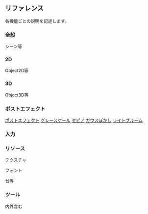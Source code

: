 ﻿## リファレンス

各機能ごとの説明を記述します。

### 全般

シーン等

### 2D

Object2D等

### 3D

Object3D等

### ポストエフェクト

[ポストエフェクト](./PostEffect/PostEffect.md)
[グレースケール](./PostEffect/PostEffectGrayScale.md)
[セピア](./PostEffect/PostEffectSepia.md)
[ガウスぼかし](./PostEffect/PostEffectGaussianBlur.md)
[ライトブルーム](./PostEffect/PostEffectLightBloom.md)

### 入力

### リソース

テクスチャ

フォント

音等

### ツール

内外含む
